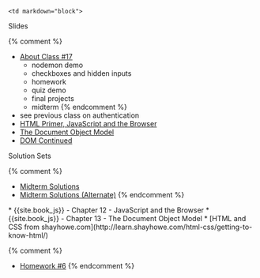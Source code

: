 	<td markdown="block">

Slides

{% comment %}
* [About Class #17](slides/17/meta.html)
	* nodemon demo
	* checkboxes and hidden inputs
	* homework
	* quiz demo
	* final projects
	* midterm
{% endcomment %}
* see previous class on authentication
* [HTML Primer, JavaScript and the Browser](slides/17/javascript-browser.html)
* [The Document Object Model](slides/17/dom.html)
* [DOM Continued](slides/17/dom-continued.html)

Solution Sets
 
{% comment %}
* [Midterm Solutions](resources/handouts/midterm/midterm_coffee_solutions.pdf)
* [Midterm Solutions (Alternate)](resources/handouts/midterm/midterm_nomoji_solutions.pdf )
{% endcomment %}

<!-- 
* [](slides//.html)
* [](slides//.html)

-->
</td>
	<td markdown="block">
* {{site.book_js}} - Chapter 12 - JavaScript and the Browser
* {{site.book_js}} - Chapter 13 - The Document Object Model
* [HTML and CSS from shayhowe.com](http://learn.shayhowe.com/html-css/getting-to-know-html/)
</td>
	<td markdown="block">


{% comment %}
* [Homework #6](homework/06.html)
{% endcomment %}
</td>
